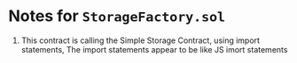 # Notes for `StorageFactory.sol`

1. This contract is calling the Simple Storage Contract, using import statements, The import statements appear to be like JS imort statements

